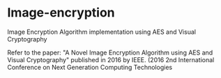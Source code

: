 # Image-encryption
Image Encryption Algorithm implementation using AES and Visual Cryptography

Refer to the paper: "A Novel Image Encryption Algorithm using AES and Visual Cryptography" published in 2016 by IEEE. (2016 2nd International Conference on Next Generation Computing Technologies
